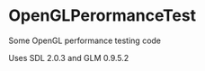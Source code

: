 OpenGLPerormanceTest
====================

Some OpenGL performance testing code

Uses SDL 2.0.3 and GLM 0.9.5.2
